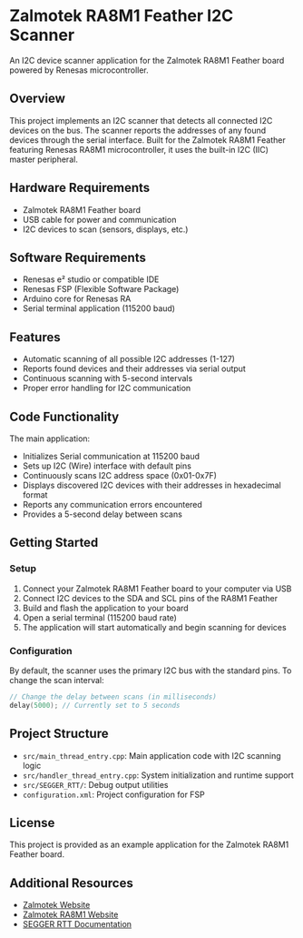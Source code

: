 # Zalmotek RA8M1 Feather I2C Scanner

An I2C device scanner application for the Zalmotek RA8M1 Feather board powered by Renesas microcontroller.

## Overview

This project implements an I2C scanner that detects all connected I2C devices on the bus. The scanner reports the addresses of any found devices through the serial interface. Built for the Zalmotek RA8M1 Feather featuring Renesas RA8M1 microcontroller, it uses the built-in I2C (IIC) master peripheral.

## Hardware Requirements

- Zalmotek RA8M1 Feather board
- USB cable for power and communication
- I2C devices to scan (sensors, displays, etc.)

## Software Requirements

- Renesas e² studio or compatible IDE
- Renesas FSP (Flexible Software Package)
- Arduino core for Renesas RA
- Serial terminal application (115200 baud)

## Features

- Automatic scanning of all possible I2C addresses (1-127)
- Reports found devices and their addresses via serial output
- Continuous scanning with 5-second intervals
- Proper error handling for I2C communication

## Code Functionality

The main application:
- Initializes Serial communication at 115200 baud
- Sets up I2C (Wire) interface with default pins
- Continuously scans I2C address space (0x01-0x7F)
- Displays discovered I2C devices with their addresses in hexadecimal format
- Reports any communication errors encountered
- Provides a 5-second delay between scans

## Getting Started

### Setup

1. Connect your Zalmotek RA8M1 Feather board to your computer via USB
2. Connect I2C devices to the SDA and SCL pins of the RA8M1 Feather
3. Build and flash the application to your board
4. Open a serial terminal (115200 baud rate)
5. The application will start automatically and begin scanning for devices

### Configuration

By default, the scanner uses the primary I2C bus with the standard pins. To change the scan interval:

```cpp
// Change the delay between scans (in milliseconds)
delay(5000); // Currently set to 5 seconds
```

## Project Structure

- `src/main_thread_entry.cpp`: Main application code with I2C scanning logic
- `src/handler_thread_entry.cpp`: System initialization and runtime support
- `src/SEGGER_RTT/`: Debug output utilities
- `configuration.xml`: Project configuration for FSP

## License

This project is provided as an example application for the Zalmotek RA8M1 Feather board.

## Additional Resources

- [Zalmotek Website](https://zalmotek.com)
- [Zalmotek RA8M1 Website](https://zalmotek.com/products/RA8M1-Feather-SoM/)
- [SEGGER RTT Documentation](https://www.segger.com/products/debug-probes/j-link/technology/about-real-time-transfer/) 
